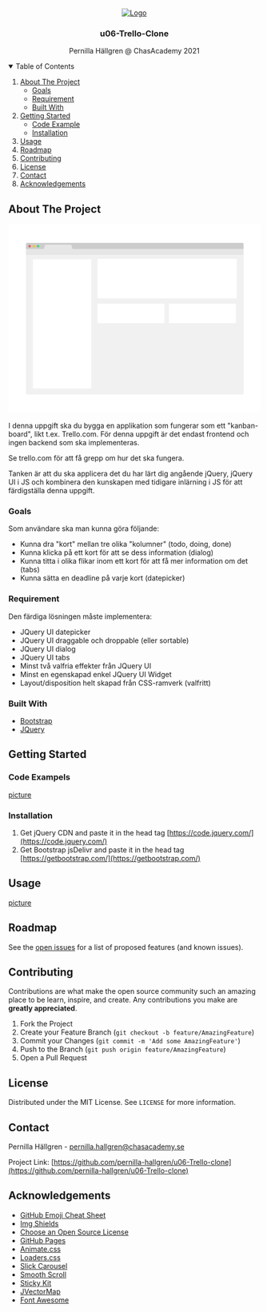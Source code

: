 <!--
*** Thanks for checking out the Best-README-Template. If you have a suggestion
*** that would make this better, please fork the repo and create a pull request
*** or simply open an issue with the tag "enhancement".
*** Thanks again! Now go create something AMAZING! :D
-->



<!-- PROJECT SHIELDS -->
<!--
*** I'm using markdown "reference style" links for readability.
*** Reference links are enclosed in brackets [ ] instead of parentheses ( ).
*** See the bottom of this document for the declaration of the reference variables
*** for contributors-url, forks-url, etc. This is an optional, concise syntax you may use.
*** https://www.markdownguide.org/basic-syntax/#reference-style-links
-->
<!-- [![Contributors][contributors-shield]][contributors-url]
[![Forks][forks-shield]][forks-url]
[![Stargazers][stars-shield]][stars-url]
[![Issues][issues-shield]][issues-url]
[![MIT License][license-shield]][license-url]
[![LinkedIn][linkedin-shield]][linkedin-url] -->



<!-- PROJECT LOGO -->
<br />
<p align="center">
  <a href="#">
    <img src="" alt="Logo" width="80" height="80">
  </a>

  <h3 align="center">u06-Trello-Clone</h3>

  <p align="center">
    Pernilla Hällgren @ ChasAcademy 2021
  </p>
</p>



<!-- TABLE OF CONTENTS -->
<details open="open">
  <summary>Table of Contents</summary>
  <ol>
    <li>
      <a href="#about-the-project">About The Project</a>
       <ul>
        <li><a href="#goals">Goals</a></li>
      </ul>
       <ul>
        <li><a href="#requirement">Requirement</a></li>
      </ul>
      <ul>
        <li><a href="#built-with">Built With</a></li>
      </ul>
    </li>
    <li>
      <a href="#getting-started">Getting Started</a>
      <ul>
        <li><a href="#code-example">Code Example</a></li>
        <li><a href="#installation">Installation</a></li>
      </ul>
    </li>
    <li><a href="#usage">Usage</a></li>
    <li><a href="#roadmap">Roadmap</a></li>
    <li><a href="#contributing">Contributing</a></li>
    <li><a href="#license">License</a></li>
    <li><a href="#contact">Contact</a></li>
    <li><a href="#acknowledgements">Acknowledgements</a></li>
  </ol>
</details>



<!-- ABOUT THE PROJECT -->
## About The Project

[![Product Name Screen Shot][product-screenshot]](https://trello.com)

I denna uppgift ska du bygga en applikation som fungerar som ett "kanban-board", likt t.ex. Trello.com. För denna uppgift är det endast frontend och ingen backend som ska implementeras.

Se trello.com för att få grepp om hur det ska fungera.

Tanken är att du ska applicera det du har lärt dig angående jQuery, jQuery UI i JS och kombinera den kunskapen med tidigare inlärning i JS för att färdigställa denna uppgift.


### Goals
Som användare ska man kunna göra följande:

* Kunna dra "kort" mellan tre olika "kolumner" (todo, doing, done)
* Kunna klicka på ett kort för att se dess information (dialog)
* Kunna titta i olika flikar inom ett kort för att få mer information om det (tabs)
* Kunna sätta en deadline på varje kort (datepicker)

### Requirement
Den färdiga lösningen måste implementera:

* JQuery UI datepicker
* JQuery UI draggable och droppable (eller sortable)
* JQuery UI dialog
* JQuery UI tabs
* Minst två valfria effekter från JQuery UI
* Minst en egenskapad enkel JQuery UI Widget
* Layout/disposition helt skapad från CSS-ramverk (valfritt)


### Built With

* [Bootstrap](https://getbootstrap.com)
* [JQuery](https://jquery.com)


<!-- GETTING STARTED -->
## Getting Started

### Code Exampels 

[picture](images/code-example.png)


### Installation

1. Get jQuery CDN and paste it in the head tag [https://code.jquery.com/](https://code.jquery.com/)
2. Get Bootstrap jsDelivr and paste it in the head tag [https://getbootstrap.com/](https://getbootstrap.com/)



<!-- USAGE EXAMPLES -->
## Usage

[picture](images/Screenshot-u06.png)


<!-- ROADMAP -->
## Roadmap

See the [open issues](https://github.com/othneildrew/Best-README-Template/issues) for a list of proposed features (and known issues).



<!-- CONTRIBUTING -->
## Contributing

Contributions are what make the open source community such an amazing place to be learn, inspire, and create. Any contributions you make are **greatly appreciated**.

1. Fork the Project
2. Create your Feature Branch (`git checkout -b feature/AmazingFeature`)
3. Commit your Changes (`git commit -m 'Add some AmazingFeature'`)
4. Push to the Branch (`git push origin feature/AmazingFeature`)
5. Open a Pull Request



<!-- LICENSE -->
## License

Distributed under the MIT License. See `LICENSE` for more information.



<!-- CONTACT -->
## Contact

Pernilla Hällgren - pernilla.hallgren@chasacademy.se

Project Link: [https://github.com/pernilla-hallgren/u06-Trello-clone](https://github.com/pernilla-hallgren/u06-Trello-clone)



<!-- ACKNOWLEDGEMENTS -->
## Acknowledgements
* [GitHub Emoji Cheat Sheet](https://www.webpagefx.com/tools/emoji-cheat-sheet)
* [Img Shields](https://shields.io)
* [Choose an Open Source License](https://choosealicense.com)
* [GitHub Pages](https://pages.github.com)
* [Animate.css](https://daneden.github.io/animate.css)
* [Loaders.css](https://connoratherton.com/loaders)
* [Slick Carousel](https://kenwheeler.github.io/slick)
* [Smooth Scroll](https://github.com/cferdinandi/smooth-scroll)
* [Sticky Kit](http://leafo.net/sticky-kit)
* [JVectorMap](http://jvectormap.com)
* [Font Awesome](https://fontawesome.com)





<!-- MARKDOWN LINKS & IMAGES -->
<!-- https://www.markdownguide.org/basic-syntax/#reference-style-links -->
[contributors-shield]: https://img.shields.io/github/contributors/othneildrew/Best-README-Template.svg?style=for-the-badge
[contributors-url]: https://github.com/othneildrew/Best-README-Template/graphs/contributors
[forks-shield]: https://img.shields.io/github/forks/othneildrew/Best-README-Template.svg?style=for-the-badge
[forks-url]: https://github.com/othneildrew/Best-README-Template/network/members
[stars-shield]: https://img.shields.io/github/stars/othneildrew/Best-README-Template.svg?style=for-the-badge
[stars-url]: https://github.com/othneildrew/Best-README-Template/stargazers
[issues-shield]: https://img.shields.io/github/issues/othneildrew/Best-README-Template.svg?style=for-the-badge
[issues-url]: https://github.com/othneildrew/Best-README-Template/issues
[license-shield]: https://img.shields.io/github/license/othneildrew/Best-README-Template.svg?style=for-the-badge
[license-url]: https://github.com/othneildrew/Best-README-Template/blob/master/LICENSE.txt
[linkedin-shield]: https://img.shields.io/badge/-LinkedIn-black.svg?style=for-the-badge&logo=linkedin&colorB=555
[linkedin-url]: https://linkedin.com/in/othneildrew
[product-screenshot]: images/screenshot.png
